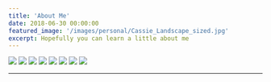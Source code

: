 ```yaml
---
title: 'About Me'
date: 2018-06-30 00:00:00
featured_image: '/images/personal/Cassie_Landscape_sized.jpg'
excerpt: Hopefully you can learn a little about me 
---
```


<div class="gallery" data-columns="1">
	<img src="/images/fill/Cassie_MetStation.jpg">
  <img src="/images/fill/Cassie_field.JPG">
  <img src="/images/fill/gloves.jpg">
  <img src="/images/fill/Cassie_field2.JPG">
  <img src="/images/fill/EastonGlacierHike.jpg">
  <img src="/images/fill/CassieLumbrazo_SnowEx2020.jpg">
  <img src="/images/fill/Cassie_landscape.jpg">
  <img src="/images/fill/MntBaker_Ridge.jpg">
</div>


---





